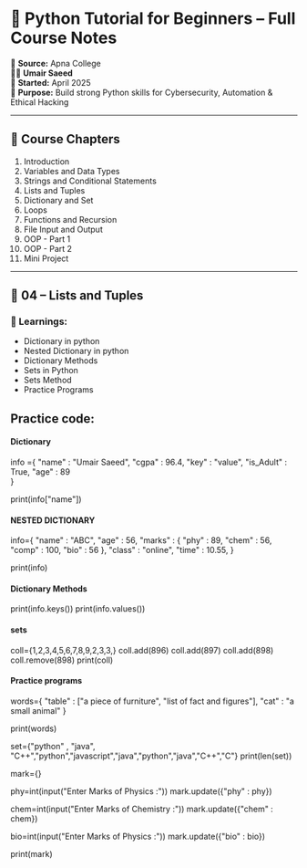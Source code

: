 # 🐍 Python Tutorial for Beginners – Full Course Notes

🎥 **Source:** Apna College  
🧑‍💻 **Umair Saeed**  
📅 **Started:** April 2025  
📘 **Purpose:** Build strong Python skills for Cybersecurity, Automation & Ethical Hacking

---

## 📑 Course Chapters

1. Introduction
2. Variables and Data Types
3. Strings and Conditional Statements
4. Lists and Tuples
5. Dictionary and Set
6. Loops
7. Functions and Recursion
8. File Input and Output
9. OOP - Part 1
10. OOP - Part 2
11. Mini Project

---

## 🧠 04 – Lists and Tuples

### 🔑 Learnings:
- Dictionary in python
- Nested Dictionary in python
- Dictionary Methods
- Sets in Python
- Sets Method
- Practice Programs 


## Practice code:


#### Dictionary

 info ={
    "name" : "Umair Saeed",
     "cgpa" : 96.4,
    "key" : "value",
     "is_Adult" : True,
     "age" : 89    
 }

 print(info["name"])

#### NESTED DICTIONARY 

 info={
    "name" : "ABC",
     "age" : 56,
     "marks" : {
         "phy" : 89,
         "chem" : 56,
         "comp" : 100,
         "bio" : 56
     },
     "class" : "online",
     "time" : 10.55,
 }

 print(info)
#### Dictionary Methods

 print(info.keys())
 print(info.values())

#### sets 

 coll={1,2,3,4,5,6,7,8,9,2,3,3,}
 coll.add(896)
 coll.add(897)
 coll.add(898)
 coll.remove(898)
 print(coll)

#### Practice programs 

 words={
     "table" : ["a piece of furniture", "list of fact and figures"],
     "cat" : "a small animal"
 }

 print(words)


 set={"python" , "java", "C++","python","javascript","java","python","java","C++","C"}
 print(len(set))

 mark={}

 phy=int(input("Enter Marks of Physics :"))
 mark.update({"phy" : phy}) 

 chem=int(input("Enter Marks of Chemistry :"))
mark.update({"chem" : chem}) 

 bio=int(input("Enter Marks of Physics :"))
 mark.update({"bio" : bio}) 

 print(mark)
